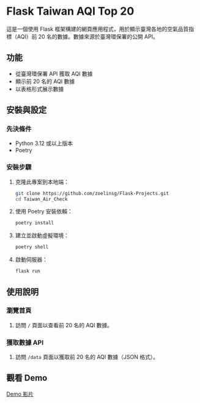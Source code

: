 # Flask Taiwan AQI Top 20

這是一個使用 Flask 框架構建的網頁應用程式，用於顯示臺灣各地的空氣品質指標（AQI）前 20 名的數據。數據來源於臺灣環保署的公開 API。

## 功能

- 從臺灣環保署 API 獲取 AQI 數據
- 顯示前 20 名的 AQI 數據
- 以表格形式展示數據

## 安裝與設定

### 先決條件
- Python 3.12 或以上版本
- Poetry

### 安裝步驟
1. 克隆此專案到本地端：
    ```bash
    git clone https://github.com/zoelinsg/Flask-Projects.git
    cd Taiwan_Air_Check
    ```

2. 使用 Poetry 安裝依賴：
    ```bash
    poetry install
    ```

3. 建立並啟動虛擬環境：
    ```bash
    poetry shell
    ```

4. 啟動伺服器：
    ```bash
    flask run
    ```

## 使用說明

### 瀏覽首頁
1. 訪問 `/` 頁面以查看前 20 名的 AQI 數據。

### 獲取數據 API
1. 訪問 `/data` 頁面以獲取前 20 名的 AQI 數據（JSON 格式）。

## 觀看 Demo
[Demo 影片](https://youtu.be/nOe2NlTo9lM)